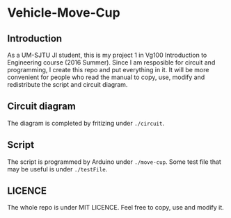 # Vehicle-Move-Cup

## Introduction

As a UM-SJTU JI student, this is my project 1 in Vg100 Introduction to Engineering course (2016 Summer). Since I am resposible for circuit and programming, I create this repo and put everything in it. It will be more convenient for people who read the manual to copy, use, modify and redistribute the script and circuit diagram.

## Circuit diagram

The diagram is completed by fritizing under `./circuit`.

## Script

The script is programmed by Arduino under `./move-cup`. Some test file that may be useful is under `./testFile`.

## LICENCE

The whole repo is under MIT LICENCE. Feel free to copy, use and modify it.
